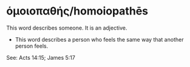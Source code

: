 # ὁμοιοπαθής/homoiopathēs
This word describes someone. It is an adjective.
* This word describes a person who feels the same way that another person feels.

See: Acts 14:15; James 5:17
